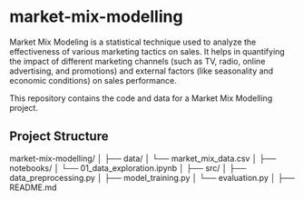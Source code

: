 # market-mix-modelling
Market Mix Modeling is a statistical technique used to analyze the effectiveness of various marketing tactics on sales. It helps in quantifying the impact of different marketing channels (such as TV, radio, online advertising, and promotions) and external factors (like seasonality and economic conditions) on sales performance.

This repository contains the code and data for a Market Mix Modelling project.

## Project Structure
market-mix-modelling/
│
├── data/
│ └── market_mix_data.csv
│
├── notebooks/
│ └── 01_data_exploration.ipynb
│
├── src/
│ ├── data_preprocessing.py
│ ├── model_training.py
│ └── evaluation.py
│
├── README.md
